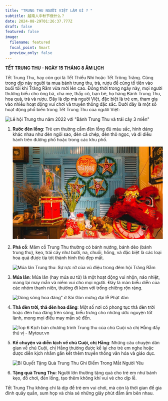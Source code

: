 ```yaml
---
title: "TRUNG THU NGƯỜI VIỆT LÀM GÌ ? "
subtitle: 越南人中秋节做什么？
date: 2024-08-29T01:26:37.777Z
draft: false
featured: false
image:
  filename: featured
  focal_point: Smart
  preview_only: false
---
```

**TẾT TRUNG THU - NGÀY 15 THÁNG 8 ÂM LỊCH** 

Tết Trung Thu, hay còn gọi là Tết Thiếu Nhi hoặc Tết Trông Trăng. Cũng trong dịp này người ta mua bánh trung thu, trà, rượu để cúng tổ tiên vào buổi tối khi Trăng Rằm vừa mới lên cao. Đồng thời trong ngày này, mọi người thường biếu cho ông bà, cha mẹ, thầy cô, bạn bè, họ hàng Bánh Trung Thu, hoa quả, trà và rượu. Đây là dịp mà người Việt, đặc biệt là trẻ em, tham gia vào nhiều hoạt động vui chơi và truyền thống đặc sắc. Dưới đây là một số hoạt động phổ biến trong Tết Trung Thu của người Việt:

![Lễ hội Trung thu năm 2022 với "Bánh Trung Thu và trái cây 3 miền"](https://bcp.cdnchinhphu.vn/zoom/600_315/334894974524682240/2022/9/6/y-nghia-tet-trung-thu-truyen-thong-cua-viet-nam-1662431302225606175519-0-92-675-1172-crop-1662431333830244378647.jpg)

1. **Rước đèn lồng**: Trẻ em thường cầm đèn lồng đủ màu sắc, hình dáng khác nhau như đèn ngôi sao, đèn cá chép, đèn thỏ ngọc, và đi diễu hành trên đường phố hoặc trong các khu phố.

   ![](trung-thu-min-850x523.jpg)
2. **Phá cỗ**: Mâm cỗ Trung Thu thường có bánh nướng, bánh dẻo (bánh trung thu), kẹo, trái cây như bưởi, na, chuối, hồng, và đặc biệt là các loại hoa quả được tỉa tót thành hình thù đẹp mắt.

   ![Múa lân Trung thu: Sự rực rỡ của vũ điệu trong đêm hội Trăng Rằm](https://gcs.tripi.vn/public-tripi/tripi-feed/img/476152nmr/anh-mo-ta.png)
3. **Múa lân**: Múa lân (hay múa sư tử) là một hoạt động vui nhộn, náo nhiệt, mang lại may mắn và niềm vui cho mọi người. Đây là màn biểu diễn của các nhóm thanh niên, thường đi kèm với trống chiêng rộn ràng.

   ![Dòng sông hoa đăng” ở Sài Gòn mừng đại lễ Phật đản](https://image.congan.com.vn/thumbnail/CATP-1037-2018-5-28/hoa-dang-2018-307.jpg)
4. **Thả đèn trời, thả đèn hoa đăng**: Một số nơi có phong tục thả đèn trời hoặc đèn hoa đăng trên sông, biểu trưng cho những ước nguyện tốt lành, mong mọi điều may mắn sẽ đến.

   ![Top 6 Kịch bản chương trình Trung thu của chú Cuội và chị Hằng đầy thú vị -  Mytour.vn](https://gcs.tripi.vn/public-tripi/tripi-feed/img/473661GgH/loi-dan-chu-cuoi-chi-hang-dem-van-nghe-trung-thu-1187461.jpg)
5. **Kể chuyện và diễn kịch về chú Cuội, chị Hằng**: Những câu chuyện dân gian về chú Cuội, chị Hằng thường được kể lại cho trẻ em nghe hoặc được diễn kịch nhằm gắn kết thêm truyền thống văn hóa và giáo dục.

   ![Bí Quyết Tặng Quà Trung Thu Ghi Điểm Trong Mắt Người Yêu](https://mall.kayla.vn/wp-content/uploads/2024/07/bi-quyet-tang-qua-trung-thu-ghi-diem-trong-mat-nguoi-yeu.jpg)
6. **Tặng quà Trung Thu**: Người lớn thường tặng quà cho trẻ em như bánh kẹo, đồ chơi, đèn lồng, tạo thêm không khí vui vẻ cho dịp lễ.

Tết Trung Thu không chỉ là dịp để trẻ em vui chơi, mà còn là thời gian để gia đình quây quần, sum họp và chia sẻ những giây phút đầm ấm bên nhau.